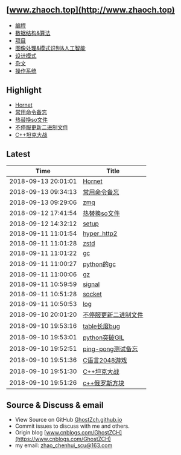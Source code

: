 ## [www.zhaoch.top](http://www.zhaoch.top)
+ [编程](编程)
+ [数据结构&算法](数据结构&算法)
+ [项目](项目)
+ [图像处理&模式识别&人工智能](图像处理&模式识别&人工智能)
+ [设计模式](设计模式)
+ [杂文](杂文)
+ [操作系统](操作系统)

## Highlight

+ [Hornet](项目/Hornet.md)
+ [常用命令备忘](操作系统/linux/常用命令备忘.md)
+ [热替换so文件](操作系统/linux/热替换so文件.md)
+ [不停服更新二进制文件](操作系统/linux/不停服更新二进制文件.md)
+ [C++坦克大战](项目/C++坦克大战.md)

## Latest 

|Time|Title|
|--|--|
|2018-09-13 20:01:01|[Hornet](项目/Hornet.md)|
|2018-09-13 09:34:13|[常用命令备忘](操作系统/linux/常用命令备忘.md)|
|2018-09-13 09:29:06|[zmq](编程/python/python常用库使用/zmq.md)|
|2018-09-12 17:41:54|[热替换so文件](操作系统/linux/热替换so文件.md)|
|2018-09-12 14:32:12|[setup](杂文/setup.md)|
|2018-09-11 11:01:54|[hyper_http2](编程/python/python常用库使用/hyper_http2.md)|
|2018-09-11 11:01:28|[zstd](编程/python/python常用库使用/zstd.md)|
|2018-09-11 11:01:22|[gc](编程/python/python常用库使用/gc.md)|
|2018-09-11 11:00:27|[python的gc](编程/python/python的gc.md)|
|2018-09-11 11:00:06|[gz](编程/python/python常用库使用/gz.md)|
|2018-09-11 10:59:59|[signal](编程/python/python常用库使用/signal.md)|
|2018-09-11 10:51:28|[socket](编程/python/python常用库使用/socket.md)|
|2018-09-11 10:50:53|[log](编程/python/python常用库使用/log.md)|
|2018-09-10 20:01:20|[不停服更新二进制文件](操作系统/linux/不停服更新二进制文件.md)|
|2018-09-10 19:53:16|[table长度bug](编程/lua/table长度bug.md)|
|2018-09-10 19:53:01|[python突破GIL](编程/python/python突破GIL.md)|
|2018-09-10 19:52:51|[ping-pong测试备忘](编程/go/ping-pong测试备忘.md)|
|2018-09-10 19:51:36|[C语言2048游戏](项目/C语言2048游戏.md)|
|2018-09-10 19:51:30|[C++坦克大战](项目/C++坦克大战.md)|
|2018-09-10 19:51:26|[c++俄罗斯方块](项目/c++俄罗斯方块.md)|

## Source & Discuss & email

+ View Source on GitHub [GhostZch.github.io](https://github.com/GhostZCH/GhostZch.github.io/)
+ Commit issues to discuss with me and others.
+ Origin blog [www.cnblogs.com/GhostZCH](https://www.cnblogs.com/GhostZCH)
+ my email: zhao_chenhui_scu@163.com
